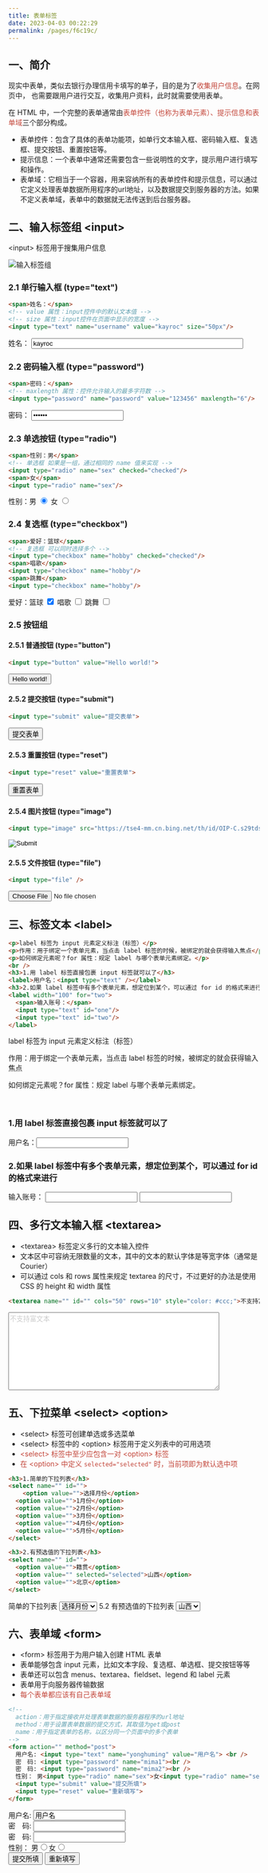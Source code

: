 ```yaml
---
title: 表单标签
date: 2023-04-03 00:22:29
permalink: /pages/f6c19c/
---
```


## 一、简介

现实中表单，类似去银行办理信用卡填写的单子，目的是为了<font color="#C3463A">收集用户信息</font>。在网页中， 也需要跟用户进行交互，收集用户资料，此时就需要使用表单。

在 HTML 中，一个完整的表单通常由<font color="#C3463A">表单控件（也称为表单元素）、提示信息和表单域</font>三个部分构成。

- 表单控件：包含了具体的表单功能项，如单行文本输入框、密码输入框、复选框、提交按钮、重置按钮等。
- 提示信息：一个表单中通常还需要包含一些说明性的文字，提示用户进行填写和操作。
- 表单域：它相当于一个容器，用来容纳所有的表单控件和提示信息，可以通过它定义处理表单数据所用程序的url地址，以及数据提交到服务器的方法。如果不定义表单域，表单中的数据就无法传送到后台服务器。

## 二、输入标签组 &lt;input&gt;

&lt;input&gt; 标签用于搜集用户信息

![输入标签组](/notes/img/html/输入标签组.png)

### 2.1 单行输入框 (type="text")

```html
<span>姓名：</span>
<!-- value 属性：input控件中的默认文本值 -->
<!-- size 属性：input控件在页面中显示的宽度 -->
<input type="text" name="username" value="kayroc" size="50px"/>
```

<output>
  <span>姓名：</span>
  <input type="text" name="username" value="kayroc" size="50px"/>
</output>

### 2.2 密码输入框 (type="password")

```html
<span>密码：</span>
<!-- maxlength 属性：控件允许输入的最多字符数 -->
<input type="password" name="password" value="123456" maxlength="6"/>
```

<output>
  <span>密码：</span>
  <input type="password" name="password" value="123456" maxlength="6"/>
</output>

### 2.3 单选按钮 (type="radio")

```html
<span>性别：男</span>
<!-- 单选框 如果是一组，通过相同的 name 值来实现 -->
<input type="radio" name="sex" checked="checked"/>
<span>女</span>
<input type="radio" name="sex"/> 
```

<output>
  <span>性别：男</span>
  <input type="radio" name="sex" checked="checked"/>
  <span>女</span>
  <input type="radio" name="sex"/> 
</output>

### 2.4 复选框 (type="checkbox")

```html
<span>爱好：篮球</span>
<!-- 复选框 可以同时选择多个 -->
<input type="checkbox" name="hobby" checked="checked"/>
<span>唱歌</span>
<input type="checkbox" name="hobby"/>
<span>跳舞</span>
<input type="checkbox" name="hobby"/>
```

<output>
  <span>爱好：篮球</span>
  <input type="checkbox" name="hobby" checked="checked"/>
  <span>唱歌</span>
  <input type="checkbox" name="hobby"/>
  <span>跳舞</span>
  <input type="checkbox" name="hobby"/>
</output>

### 2.5 按钮组

#### 2.5.1 普通按钮 (type="button")

```html
<input type="button" value="Hello world!">
```

<output>
  <input type="button" value="Hello world!">
</output>

#### 2.5.2 提交按钮 (type="submit")

```html
<input type="submit" value="提交表单">
```

<output>
  <input type="submit" value="提交表单">
</output>

#### 2.5.3 重置按钮 (type="reset")

```html
<input type="reset" value="重置表单">
```

<output>
  <input type="reset" value="重置表单">
</output>

#### 2.5.4 图片按钮 (type="image")

```html
<input type="image" src="https://tse4-mm.cn.bing.net/th/id/OIP-C.s29tdsNpy_lrohxCQyIDcwAAAA?pid=ImgDet&rs=1" />
```

<output>
  <input type="image" src="https://tse4-mm.cn.bing.net/th/id/OIP-C.s29tdsNpy_lrohxCQyIDcwAAAA?pid=ImgDet&rs=1" />
</output>

#### 2.5.5 文件按钮 (type="file")

```html
<input type="file" />
```

<output>
  <input type="file" />
</output>

## 三、标签文本 &lt;label&gt;

```html
<p>label 标签为 input 元素定义标注（标签）</p>
<p>作用：用于绑定一个表单元素，当点击 label 标签的时候，被绑定的就会获得输入焦点</p>
<p>如何绑定元素呢？for 属性：规定 label 与哪个表单元素绑定。</p> 
<br />
<h3>1.用 label 标签直接包裹 input 标签就可以了</h3>
<label>用户名：<input type="text" /></label>
<h3>2.如果 label 标签中有多个表单元素，想定位到某个，可以通过 for id 的格式来进行</h3>
<label width="100" for="two">
  <span>输入账号：</span>
  <input type="text" id="one"/>
  <input type="text" id="two"/>
</label>
```

<output>
  <p>label 标签为 input 元素定义标注（标签）</p>
  <p>作用：用于绑定一个表单元素，当点击 label 标签的时候，被绑定的就会获得输入焦点</p>
  <p>如何绑定元素呢？for 属性：规定 label 与哪个表单元素绑定。</p> 
  <br />
  <h3>1.用 label 标签直接包裹 input 标签就可以了</h3>
  <label>用户名：<input type="text" /></label>
  <h3>2.如果 label 标签中有多个表单元素，想定位到某个，可以通过 for id 的格式来进行</h3>
  <label width="100" for="two">
    <span>输入账号：</span>
    <input type="text" id="one"/>
    <input type="text" id="two"/>
  </label>
</output>

## 四、多行文本输入框 &lt;textarea&gt;

- &lt;textarea&gt; 标签定义多行的文本输入控件
- 文本区中可容纳无限数量的文本，其中的文本的默认字体是等宽字体（通常是 Courier）
- 可以通过 cols 和 rows 属性来规定 textarea 的尺寸，不过更好的办法是使用 CSS 的 height 和 width 属性

```html
<textarea name="" id="" cols="50" rows="10" style="color: #ccc;">不支持富文本</textarea>
```

<output>
  <textarea name="" id="" cols="50" rows="10" style="color: #ccc;">不支持富文本</textarea>
</output>

## 五、下拉菜单 &lt;select&gt; &lt;option&gt;

- &lt;select&gt; 标签可创建单选或多选菜单
- &lt;select&gt; 标签中的 &lt;option&gt; 标签用于定义列表中的可用选项
- <font color="#C3463A">&lt;select&gt; 标签中至少应包含一对 &lt;option&gt; 标签</font>
- <font color="#C3463A">在 &lt;option&gt; 中定义 `selected="selected"` 时，当前项即为默认选中项</font>

```html
<h3>1.简单的下拉列表</h3>
<select name="" id="">
    <option value="">选择月份</option>
  <option value="">1月份</option>
  <option value="">2月份</option>
  <option value="">3月份</option>
  <option value="">4月份</option>
  <option value="">5月份</option>
</select>

<h3>2.有预选值的下拉列表</h3>
<select name="" id="">
  <option value="">籍贯</option>
  <option value="" selected="selected">山西</option>
  <option value="">北京</option>
</select>
```

<output>
  <span>简单的下拉列表</span>
  <select name="" id="">
    <option value="">选择月份</option>
    <option value="">1月份</option>
    <option value="">2月份</option>
    <option value="">3月份</option>
    <option value="">4月份</option>
    <option value="">5月份</option>
  </select>
  <span>5.2 有预选值的下拉列表</span>
  <select name="" id="">
    <option value="">籍贯</option>
    <option value="" selected="selected">山西</option>
    <option value="">北京</option>
  </select>
</output>

## 六、表单域 &lt;form&gt;

- &lt;form&gt; 标签用于为用户输入创建 HTML 表单
- 表单能够包含 input 元素，比如文本字段、复选框、单选框、提交按钮等等
- 表单还可以包含 menus、textarea、fieldset、legend 和 label 元素
- 表单用于向服务器传输数据
- <font color="#C3463A">每个表单都应该有自己表单域</font>

```html
<!--
  action：用于指定接收并处理表单数据的服务器程序的url地址
  method：用于设置表单数据的提交方式，其取值为get或post
  name：用于指定表单的名称，以区分同一个页面中的多个表单
-->
<form action="" method="post">
  用户名: <input type="text" name="yonghuming" value="用户名"> <br />
  密　码: <input type="password" name="mima1"><br />
  密　码: <input type="password" name="mima2"><br />
  性别： 男<input type="radio" name="sex">女<input type="radio" name="sex"><br />
  <input type="submit" value="提交所填">
  <input type="reset" value="重新填写">
</form>
```

<output>
  <form action="" method="post">
    用户名: <input type="text" name="yonghuming" value="用户名"> <br />
    密　码: <input type="password" name="mima1"><br />
    密　码: <input type="password" name="mima2"><br />
    性别： 男<input type="radio" name="sex">女<input type="radio" name="sex"><br />
    <input type="submit" value="提交所填">
    <input type="reset" value="重新填写">
  </form>
</output>